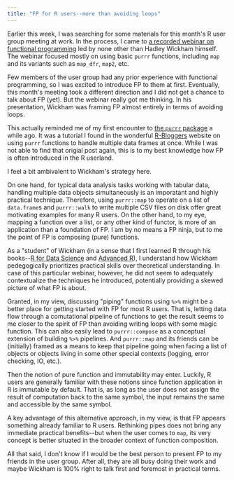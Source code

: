 ```yaml
---
title: "FP for R users--more than avoiding loops"
---
```


Earlier this week, I was searching for some materials for this month's R user group meeting at work. In the process, I came to [a recorded webinar on functional programming](https://www.youtube.com/watch?v=bzUmK0Y07ck) led by none other than Hadley Wickham himself. The webinar focused mostly on using basic `purrr` functions, including `map` and its variants such as `map_dfr`, `map2`, etc.

Few members of the user group had any prior experience with functional programming, so I was excited to introduce FP to them at first. Eventually, this month's meeting took a different direction and I did not get a chance to talk about FP (yet). But the webinar really got me thinking. In his presentation, Wickham was framing FP almost entirely in terms of avoiding loops.

This actually reminded me of my first encounter to [the `purrr` package](https://purrr.tidyverse.org/) a while ago. It was a tutorial I found in the wonderful [R-Bloggers](https://www.r-bloggers.com/) website on using `purrr` functions to handle multiple data frames at once. While I was not able to find that origial post again, this is to my best knowledge how FP is often introduced in the R userland.

I feel a bit ambivalent to Wickham's strategy here.

On one hand, for typical data analysis tasks working with tabular data, handling multiple data objects simultaneously is an imporatant and highly practical technique. Therefore, using `purrr::map` to operate on a list of `data.frame`s and `purrr::walk` to write multiple CSV files on disk offer great motivating examples for many R users. On the other hand, to my eye, mapping a function over a list, or any other kind of functor, is more of an application than a foundation of FP. I am by no means a FP ninja, but to me the point of FP is composing (pure) functions.

As a "student" of Wickham (in a sense that I first learned R through his books--[R for Data Science](https://r4ds.had.co.nz/) and [Advanced R](https://adv-r.hadley.nz/)), I understand how Wickham pedegogically prioritizes practical skills over theoretical understanding. In case of this particular webinar, however, he did not seem to adequately contextualize the techniques he introduced, potentially providing a skewed picture of what FP is about.

Granted, in my view, discussing "piping" functions using `%>%` might be a better place for getting started with FP for most R users. That is, letting data flow through a comutational pipeline of functions to get the result seems to me closer to the spirit of FP than avoiding writing loops with some magic function. This can also easily lead to `purrr::compose` as a conceptual extension of building `%>%` pipelines. And `purrr::map` and its friends can be (initially) framed as a means to keep that pipeline going when facing a list of objects or objects living in some other special contexts (logging, error checking, IO, etc.).

Then the notion of pure function and immutability may enter. Luckily, R users are generally familiar with these notions since function application in R is immutable by default. That is, as long as the user does not assign the result of computation back to the same symbol, the input remains the same and accessible by the same symbol.

A key advantage of this alternative approach, in my view, is that FP appears something already familiar to R users. Rethinking pipes does not bring any immediate practical benefits--but when the user comes to `map`, its very concept is better situated in the broader context of function composition.

All that said, I don't know if I would be the best person to present FP to my friends in the user group. After all, they are all busy doing their work and maybe Wickham is 100% right to talk first and foremost in practical terms.